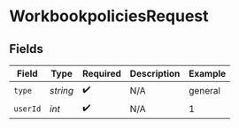 # WorkbookpoliciesRequest


## Fields

| Field              | Type               | Required           | Description        | Example            |
| ------------------ | ------------------ | ------------------ | ------------------ | ------------------ |
| `type`             | *string*           | :heavy_check_mark: | N/A                | general            |
| `userId`           | *int*              | :heavy_check_mark: | N/A                | 1                  |
